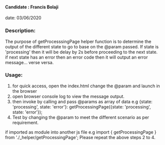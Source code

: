 #### Candidate : Francis Bolaji
date: 03/06/2020

### Description: 
The purpose of getProcesssingPage helper function is to determine the output of the different state to go to base on the @param passed.
If state is 'processing' then it will be delay by 2s before proceeding to the next state. if next state has an error then an error code then it will output an error message... verse versa.


### Usage: 

1. for quick access, open the index.html change the @param and launch in the browser
2. open browser console log to view the message output.
3. then invoke by calling and pass @params as array of data e.g {state: 'processing', state: 'error'}:
    getProcessingPage({state: 'processing', state: 'error'});
4. Test by changing the @param to meet the different scenario as per requirement.

if imported as module into another js file e.g import { getProcessingPage } from './_helper/getProcessingPage';
Please repeat the above steps 2 to 4.
 